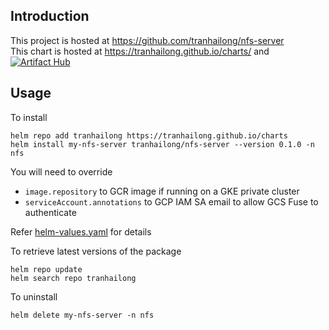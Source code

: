 ## Introduction
This project is hosted at https://github.com/tranhailong/nfs-server <br>
This chart is hosted at https://tranhailong.github.io/charts/ and [![Artifact Hub](https://img.shields.io/endpoint?url=https://artifacthub.io/badge/repository/charts1)](https://artifacthub.io/packages/helm/charts1/nfs-server)

## Usage
To install
```
helm repo add tranhailong https://tranhailong.github.io/charts
helm install my-nfs-server tranhailong/nfs-server --version 0.1.0 -n nfs
```
You will need to override
- `image.repository` to GCR image if running on a GKE private cluster
- `serviceAccount.annotations` to GCP IAM SA email to allow GCS Fuse to authenticate

Refer [helm-values.yaml](https://github.com/tranhailong/nfs-server/blob/master/helm-values.yaml) for details

To retrieve latest versions of the package
```
helm repo update
helm search repo tranhailong
```

To uninstall
```
helm delete my-nfs-server -n nfs
```